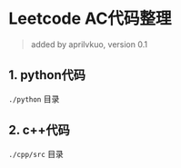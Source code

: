 # Leetcode AC代码整理
> added by aprilvkuo, version 0.1

## 1. python代码

`./python` 目录

## 2. c++代码

`./cpp/src` 目录